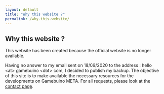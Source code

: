 ```yaml
---
layout: default
title: "Why this website ?"
permalink: /why-this-website/
---
```


<div class="row margeur-30">
	<div class="col-12"> 
		<div class="creation-content fr-view white-container">
			<h2>Why this website ?</h2>
			<p>
				This website has been created because the official website is no longer available.
			</p>
			<p>
				Having no answer to my email sent on 18/09/2020 to the address : hello &lt;at&gt; gamebuino &lt;dot&gt; com, I decided to publish my backup. The objective of this site is to make available the necessary resources for the developments on Gamebuino META. For all requests, please look at the <a href="/gamebuino/contact/" >contact page</a>.
			</p>
		</div>
	</div>
</div>